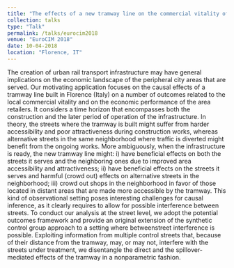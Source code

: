 ```yaml
---
title: "The effects of a new tramway line on the commercial vitality of peripheral neighborhoods"
collection: talks
type: "Talk"
permalink: /talks/eurocim2018
venue: "EuroCIM 2018"
date: 10-04-2018
location: "Florence, IT"
---
```


The creation of urban rail transport infrastructure may have general implications on the
economic landscape of the peripheral city areas that are served. Our motivating application focuses on the causal effects of a tramway line built in Florence (Italy) on a number
of outcomes related to the local commercial vitality and on the economic performance of
the area retailers. It considers a time horizon that encompasses both the construction
and the later period of operation of the infrastructure. In theory, the streets where the
tramway is built might suffer from harder accessibility and poor attractiveness during
construction works, whereas alternative streets in the same neighborhood where traffic
is diverted might benefit from the ongoing works. More ambiguously, when the infrastructure is ready, the new tramway line might: i) have beneficial effects on both the
streets it serves and the neighboring ones due to improved area accessibility and attractiveness; ii) have beneficial effects on the streets it serves and harmful (crowd out) effects
on alternative streets in the neighborhood; iii) crowd out shops in the neighborhood in
favor of those located in distant areas that are made more accessible by the tramway.
This kind of observational setting poses interesting challenges for causal inference, as
it clearly requires to allow for possible interference between streets. To conduct our
analysis at the street level, we adopt the potential outcomes framework and provide an
original extension of the synthetic control group approach to a setting where betweenstreet interference is possible. Exploiting information from multiple control streets that,
because of their distance from the tramway, may, or may not, interfere with the streets
under treatment, we disentangle the direct and the spillover-mediated effects of the
tramway in a nonparametric fashion.
